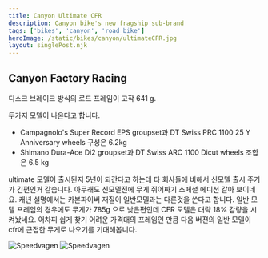 ```yaml
---
title: Canyon Ultimate CFR
description: Canyon bike's new fragship sub-brand
tags: ['bikes', 'canyon', 'road_bike']
heroImage: /static/bikes/canyon/ultimateCFR.jpg
layout: singlePost.njk
---
```


## Canyon Factory Racing

디스크 브레이크 방식의 로드 프레임이 고작 641 g.

두가지 모델이 나온다고 합니다.
- Campagnolo's Super Record EPS groupset과 DT Swiss PRC 1100 25 Y Anniversary wheels 구성은 6.2kg 
- Shimano Dura-Ace Di2 groupset과 DT Swiss ARC 1100 Dicut wheels 조합은 6.5 kg

ultimate 모델이 출시된지 5년이 되간다고 하는데 타 회사들에 비해서 신모델 출시 주기가 긴편인거 같습니다. 아무래도 신모델전에 무게 쥐어짜기 스페셜 에디션 같아 보이네요.
캐년 설명에서는 카본파이버 재질이 일반모델과는 다른것을 쓴다고 합니다. 일반 모델 프레임의 경우에도 무게가 785g 으로 낮은편인데 CFR 모델은 대략 18% 감량을 시켜놨네요. 
어차피 쉽게 찾기 어려운 가격대의 프레임인 만큼 다음 버젼의 일반 모델이 cfr에 근접한 무게로 나오기를 기대해봅니다.

![Speedvagen](/static/bikes/canyon/ultimateCFR_1.jpg)
![Speedvagen](/static/bikes/canyon/ultimateCFR.jpg)